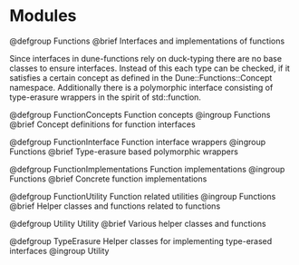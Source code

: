 <!-- -*- tab-width: 4; indent-tabs-mode: nil -*- -->
# Modules

@defgroup Functions
@brief Interfaces and implementations of functions

Since interfaces in dune-functions rely on duck-typing
there are no base classes to ensure interfaces. Instead
of this each type can be checked, if it satisfies a certain
concept as defined in the Dune::Functions::Concept namespace.
Additionally there is a polymorphic interface consisting
of type-erasure wrappers in the spirit of std::function.

@defgroup FunctionConcepts Function concepts
@ingroup Functions
@brief Concept definitions for function interfaces

@defgroup FunctionInterface Function interface wrappers
@ingroup Functions
@brief Type-erasure based polymorphic wrappers

@defgroup FunctionImplementations Function implementations
@ingroup Functions
@brief Concrete function implementations

@defgroup FunctionUtility Function related utilities
@ingroup Functions
@brief Helper classes and functions related to functions

@defgroup Utility Utility
@brief Various helper classes and functions

@defgroup TypeErasure Helper classes for implementing type-erased interfaces
@ingroup Utility






